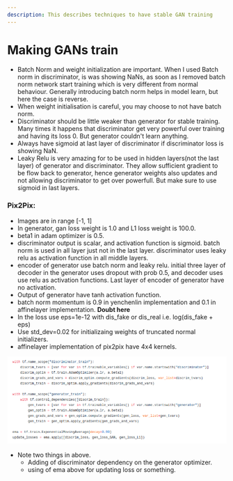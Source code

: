 ```yaml
---
description: This describes techniques to have stable GAN training
---
```


# Making GANs train

* Batch Norm and weight initialization are important.  When I used Batch norm in discriminator, is was showing NaNs, as soon as I removed batch norm network start training which is very different from normal behaviour. Generally introducing batch norm helps in model learn, but here the case is reverse. 
* When weight initialisation is careful, you may choose to not have batch norm.
* Discriminator should be little weaker than generator for stable training. Many times it happens that discriminator get very powerful over training and having its loss 0. But generator couldn't learn anything. 
* Always have sigmoid at last layer of discriminator if discriminator loss is showing NaN. 
* Leaky Relu is very amazing for to be used in hidden layers\(not the last layer\) of generator and discriminator. They allow sufficient gradient to be flow back to generator, hence generator weights also updates and not allowing discriminator to get over powerfull. But make sure to use sigmoid in last layers.

### Pix2Pix:

* Images are in range \[-1, 1\]
* In generator, gan loss weight is 1.0 and L1 loss weight is 100.0.
* beta1 in adam optimizer is 0.5.
* discriminator output is scalar, and activation function is sigmoid. batch norm is used in all layer just not in the last layer. discriminator uses leaky relu as activation function in all middle layers.
* encoder of generator use batch norm and leaky relu. initial three layer of decoder in the generator uses dropout with prob 0.5, and decoder uses use relu as activation functions. Last layer of encoder of generator have no activation.
* Output of generator have tanh activation function.
* batch norm momentum is 0.9 in yenchenlin implementation and 0.1 in affinelayer implementation. **Doubt here**
* In the loss use eps=1e-12 with dis\_fake or dis\_real i.e. log\(dis\_fake + eps\)
* Use std\_dev=0.02 for initializaing weights of truncated normal initializers.
* affinelayer implementation of pix2pix have 4x4 kernels.

![](../.gitbook/assets/image%20%28142%29.png)

* Note two things in above. 
  * Adding of discriminator dependency on the generator optimizer.
  * using of ema above for updating loss or something. 

